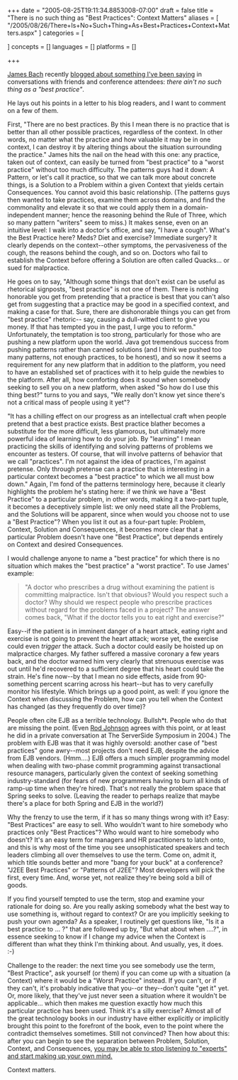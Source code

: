 +++
date = "2005-08-25T19:11:34.8853008-07:00"
draft = false
title = "There is no such thing as \"Best Practices\": Context Matters"
aliases = [
	"/2005/08/26/There+Is+No+Such+Thing+As+Best+Practices+Context+Matters.aspx"
]
categories = [
	
]
concepts = []
languages = []
platforms = []
 
+++
<p><a href="http://blackbox.cs.fit.edu/blog/james" target="_blank">James Bach</a> recently <a href="http://blackbox.cs.fit.edu/blog/james/archives/000187.html" target="_blank">blogged about something I've been saying</a> in conversations with friends and conference attendees: <i>there ain't no such thing as a "best practice"</i>.</p>

<p>He lays out his points in a letter to his blog readers, and I want to comment on a few of them.</p>

<p>First, "There are no best practices. By this I mean there is no practice that is better than all other possible practices, regardless of the context. In other words, no matter what the practice and how valuable it may be in one context, I can destroy it by altering things about the situation surrounding the practice." James hits the nail on the head with this one: any practice, taken out of context, can easily be turned from "best practice" to a "worst practice" without too much difficulty. The patterns guys had it down: A Pattern, or let's call it practice, so that we can talk more about concrete things, is a Solution to a Problem within a given Context that yields certain Consequences. You cannot avoid this basic relationship. (The patterns guys then wanted to take practices, examine them across domains, and find the commonality and elevate it so that we could apply them in a domain-independent manner; hence the reasoning behind the Rule of Three, which so many pattern "writers" seem to miss.) It makes sense, even on an intuitive level: I walk into a doctor's office, and say, "I have a cough". What's the Best Practice here? Meds? Diet and exercise? Immediate surgery? It clearly depends on the context--other symptoms, the pervasiveness of the cough, the reasons behind the cough, and so on. Doctors who fail to establish the Context before offering a Solution are often called Quacks... or sued for malpractice.</p>

<p>He goes on to say, "Although some things that don't exist can be useful as rhetorical signposts, "best practice" is not one of them. There is nothing honorable you get from pretending that a practice is best that you can't also get from suggesting that a practice may be good in a specified context, and making a case for that. Sure, there are dishonorable things you can get from "best practice" rhetoric-- say, causing a dull-witted client to give you money. If that has tempted you in the past, I urge you to reform." Unfortunately, the temptation is too strong, particularly for those who are pushing a new platform upon the world. Java got tremendous success from pushing patterns rather than canned solutions (and I think we pushed too many patterns, not enough practices, to be honest), and so now it seems a requirement for any new platform that in addition to the platform, you need to have an established set of practices with it to help guide the newbies to the platform. After all, how comforting does it sound when somebody seeking to sell you on a new platform, when asked "So how do I use this thing best?" turns to you and says, "We really don't know yet since there's not a critical mass of people using it yet"?</p>

<p>"It has a chilling effect on our progress as an intellectual craft when people pretend that a best practice exists. Best practice blather becomes a substitute for the more difficult, less glamorous, but ultimately more powerful idea of learning how to do your job. By "learning" I mean practicing the skills of identifying and solving patterns of problems we encounter as testers. Of course, that will involve patterns of behavior that we call "practices". I'm not against the idea of practices, I'm against pretense. Only through pretense can a practice that is interesting in a particular context becomes a "best practice" to which we all must bow down." Again, I'm fond of the patterns terminology here, because it clearly highlights the problem he's stating here: if we think we have a "Best Practice" to a particular problem, in other words, making it a two-part tuple, it becomes a deceptively simple list: we only need state all the Problems, and the Solutions will be apparent, since when would you choose not to use a "Best Practice"? When you list it out as a four-part tuple: Problem, Context, Solution and Consequences, it becomes more clear that a particular Problem doesn't have one "Best Practice", but depends entirely on Context and desired Consequences.</p>

<p>I would challenge anyone to name a "best practice" for which there is no situation which makes the "best practice" a "worst practice". To use James' example: 
<blockquote>"A doctor who prescribes a drug without examining the patient is committing malpractice. Isn't that obvious? Would you respect such a doctor? Why should we respect people who prescribe practices without regard for the problems faced in a project? The answer comes back, "What if the doctor tells you to eat right and exercise?"</blockquote>
Easy--if the patient is in imminent danger of a heart attack, eating right and exercise is not going to prevent the heart attack; worse yet, the exercise could even <i>trigger</i> the attack. Such a doctor could easily be hoisted up on malpractice charges. My father suffered a massive coronary a few years back, and the doctor warned him very clearly that strenuous exercise was out until he'd recovered to a sufficient degree that his heart could take the strain. He's fine now--by that I mean no side effects, aside from 90-something percent scarring across his heart--but has to very carefully monitor his lifestyle. Which brings up a good point, as well: if you ignore the Context when discussing the Problem, how can you tell when the Context has changed (as they frequently do over time)?</p>

<p>People often cite EJB as a terrible technology. Bullsh*t. People who do that are missing the point. (Even <a href="http://www.springframework.org" target="_blank">Rod Johnson</a> agrees with this point, or at least he did in a private conversation at The ServerSide Symposium in 2004.) The problem with EJB was that it was highly oversold: another case of "best practices" gone awry--most projects don't need EJB, despite the advice from EJB vendors. (Hmm....) EJB offers a much simpler programming model when dealing with two-phase commit programming against transactional resource managers, particularly given the context of seeking something industry-standard (for fears of new programmers having to burn all kinds of ramp-up time when they're hired). That's not really the problem space that Spring seeks to solve. (Leaving the reader to perhaps realize that maybe there's a place for both Spring and EJB in the world?)</p>

<p>Why the frenzy to use the term, if it has so many things wrong with it? Easy: "Best Practices" are easy to sell. Who wouldn't want to hire somebody who practices only "Best Practices"? Who would want to hire somebody who doesn't? It's an easy term for managers and HR practitioners to latch onto, and this is why most of the time you see unsophisticated speakers and tech leaders climbing all over themselves to use the term. Come on, admit it, which title sounds better and more "bang for your buck" at a conference? "J2EE Best Practices" or "Patterns of J2EE"? Most developers will pick the first, every time. And, worse yet, not realize they're being sold a bill of goods.</p>

<p>If you find yourself tempted to use the term, stop and examine your rationale for doing so. Are you really asking somebody what the best way to use something is, without regard to context? Or are you implicitly seeking to push your own agenda? As a speaker, I routinely get questions like, "Is it a best practice to ... ?" that are followed up by, "But what about when ....?", in essence seeking to know if I change my advice when the Context is different than what they think I'm thinking about. And usually, yes, it does. :-)</p>

<p>Challenge to the reader: the next time you see somebody use the term, "Best Practice", ask yourself (or them) if you can come up with a situation (a Context) where it would be a "Worst Practice" instead. If you can't, or if they can't, it's probably indicative that you--or they--don't quite "get it" yet. Or, more likely, that they've just never seen a situation where it wouldn't be applicable... which then makes me question exactly how much this particular practice has been used. Think it's a silly exercise? Almost all of the great technology books in our industry have either explicitly or implicitly brought this point to the forefront of the book, even to the point where the contradict themselves sometimes. Still not convinced? Then how about this: after you can begin to see the separation between Problem, Solution, Context, and Consequences, <a href="http://www.amatecon.com/fish.html" target="_blank">you may be able to stop listening to "experts" and start making up your own mind.</a></p>

<p>Context matters.</p>
 
